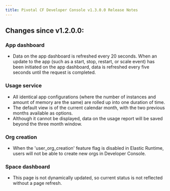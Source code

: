 ```yaml
---
title: Pivotal CF Developer Console v1.3.0.0 Release Notes
---
```


## Changes since v1.2.0.0:

### App dashboard
* Data on the app dashboard is refreshed every 20 seconds. When an update to the app (such as a start, stop, restart, or scale event) has been initiated on the app dashboard, data is refreshed every five seconds until the request is completed. 

### Usage service
* All identical app configurations (where the number of instances and amount of memory are the same) are rolled up into one duration of time.
* The default view is of the current calendar month, with the two previous months available as options.
* Although it cannot be displayed, data on the usage report will be saved beyond the three month window. 

### Org creation
* When the 'user_org_creation' feature flag is disabled in Elastic Runtime, users will not be able to create new orgs in Developer Console. 

### Space dashboard
* This page is not dynamically updated, so current status is not reflected without a page refresh.